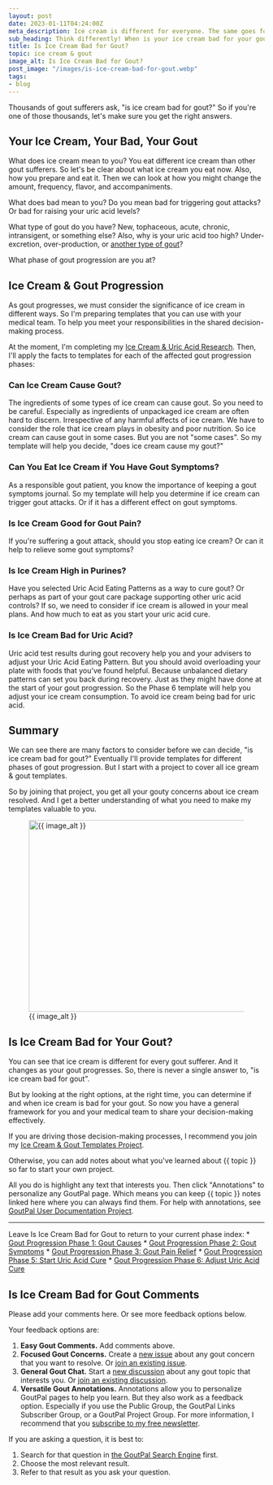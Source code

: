 ```yaml
---
layout: post
date: 2023-01-11T04:24:00Z
meta_description: Ice cream is different for everyone. The same goes for gout. So think about when your ice cream is bad for your gout. And when is it good for you?
sub_heading: Think differently! When is your ice cream bad for your gout? When is it good?
title: Is Ice Cream Bad for Gout?
topic: ice cream & gout
image_alt: Is Ice Cream Bad for Gout?
post_image: "/images/is-ice-cream-bad-for-gout.webp"
tags:
- blog
---
```

<p>Thousands of gout sufferers ask, "is ice cream bad for gout?" So if you're one of those thousands, let's make sure you get the right answers.</p>
<h2 id="you">Your Ice Cream, Your Bad, Your Gout</h2>
<p>What does ice cream mean to you? You eat different ice cream than other gout sufferers. So let's be clear about what ice cream you eat now. Also, how you prepare and eat it. Then we can look at how you might change the amount, frequency, flavor, and accompaniments.</p>
<p>What does bad mean to you? Do you mean bad for triggering gout attacks? Or bad for raising your uric acid levels?</p>
<p>What type of gout do you have? New, tophaceous, acute, chronic, intransigent, or something else? Also, why is your uric acid too high? Under-excretion, over-production, or <a href="/gout-symptoms/gout-causes-3-types-not-2/">another type of gout</a>?</p>
<p>What phase of gout progression are you at?</p>
<h2 id="ice-cream-gout">Ice Cream &amp; Gout Progression</h2>
<p>As gout progresses, we must consider the significance of ice cream in different ways. So I'm preparing templates that you can use with your medical team. To help you meet your responsibilities in the shared decision-making process.</p>
<p>At the moment, I'm completing my <a href="https://goutpal.info/blog/ice-cream-uric-acid/">Ice Cream &amp; Uric Acid Research</a>. Then, I'll apply the facts to templates for each of the affected gout progression phases:</p>
<h3 id="can-ice-cream-cause-gout">Can Ice Cream Cause Gout?</h3>
<p>The ingredients of some types of ice cream can cause gout. So you need to be careful. Especially as ingredients of unpackaged ice cream are often hard to discern. Irrespective of any harmful affects of ice cream. We have to consider the role that ice cream plays in obesity and poor nutrition. So ice cream can cause gout in some cases. But you are not "some cases". So my template will help you decide, "does ice cream cause my gout?"</p>
<h3 id="can-you-eat-ice-cream-if-you-have-gout">Can You Eat Ice Cream if You Have Gout Symptoms?</h3>
<p>As a responsible gout patient, you know the importance of keeping a gout symptoms journal. So my template will help you determine if ice cream can trigger gout attacks. Or if it has a different effect on gout symptoms.</p>
<h3 id="is-ice-cream-good-for-gout">Is Ice Cream Good for Gout Pain?</h3>
<p>If you're suffering a gout attack, should you stop eating ice cream? Or can it help to relieve some gout symptoms?</p>
<h3 id="is-ice-cream-high-in-purines">Is Ice Cream High in Purines?</h3>
<p>Have you selected Uric Acid Eating Patterns as a way to cure gout? Or perhaps as part of your gout care package supporting other uric acid controls? If so, we need to consider if ice cream is allowed in your meal plans. And how much to eat as you start your uric acid cure.</p>
<h3 id="is-ice-cream-bad-for-uric-acid">Is Ice Cream Bad for Uric Acid?</h3>
<p>Uric acid test results during gout recovery help you and your advisers to adjust your Uric Acid Eating Pattern. But you should avoid overloading your plate with foods that you've found helpful. Because unbalanced dietary patterns can set you back during recovery. Just as they might have done at the start of your gout progression. So the Phase 6 template will help you adjust your ice cream consumption. To avoid ice cream being bad for uric acid.</p>
<h2 id="summary">Summary</h2>
<p>We can see there are many factors to consider before we can decide, "is ice cream bad for gout?" Eventually I'll provide templates for different phases of gout progression. But I start with a project to cover all ice gream &amp; gout templates.</p>
<p>So by joining that project, you get all your gouty concerns about ice cream resolved. And I get a better understanding of what you need to make my templates valuable to you.</p>
<figure id="image" class="inner">
<img src="{{ post_image }}" alt="{{ image_alt }}"  width="610" height="377">
  <figcaption>{{ image_alt }}</figcaption>
</figure>

<h2 id="next">Is Ice Cream Bad for Your Gout?</h2>
You can see that ice cream is different for every gout sufferer. And it changes as your gout progresses. So, there is never a single answer to, "is ice cream bad for gout".

But by looking at the right options, at the right time, you can determine if and when ice cream is bad for your gout. So now you have a general framework for you and your medical team to share your decision-making effectively.

If you are driving those decision-making processes, I recommend you join my <a href="https://keithctaylor.gumroad.com/l/zhwgc?a=888958067">Ice Cream & Gout Templates Project</a>.

Otherwise, you can add notes about what you've learned about {{ topic }} so far to start your own project.

All you do is highlight any text that interests you. Then click "Annotations" to personalize any GoutPal page. Which means you can keep {{ topic }} notes linked here where you can always find them. For help with annotations, see <a href="https://keithctaylor.gumroad.com/l/mkpxbm?a=888958067">GoutPal User Documentation Project</a>.
<hr>
Leave Is Ice Cream Bad for Gout to return to your current phase index:
* <a href="https://goutpal.com/blog/gout-causes/">Gout Progression Phase 1: Gout Causes</a>
* <a href="https://goutpal.com/blog/gout-symptoms/">Gout Progression Phase 2: Gout Symptoms</a>
* <a href="https://goutpal.com/blog/gout-pain-relief/">Gout Progression Phase 3: Gout Pain Relief</a>
* <a href="https://goutpal.com/blog/start-uric-acid-cure/">Gout Progression Phase 5: Start Uric Acid Cure</a>
* <a href="https://goutpal.com/blog/adjust-uric-acid-cure/">Gout Progression Phase 6: Adjust Uric Acid Cure</a>
<h2 id="comments">Is Ice Cream Bad for Gout Comments</h2>
<p>Please add your comments here. Or see more feedback options below.</p>
<script src="https://giscus.app/client.js"
        data-repo="kct2020/goutpal-com-skeleventy"
        data-repo-id="R_kgDOGVSRQQ"
        data-category="GoutPal Links Comments🗣"
        data-category-id="DIC_kwDOGVSRQc4CRbFp"
        data-mapping="title"
        data-strict="0"
        data-reactions-enabled="1"
        data-emit-metadata="1"
        data-input-position="top"
        data-theme="light_tritanopia"
        data-lang="en"
        data-loading="lazy"
        crossorigin="anonymous"
        async>
</script>
<p>Your feedback options are:</p>
<ol>
<li><b>Easy Gout Comments.</b> Add comments above.</li>
<li><b>Focused Gout Concerns.</b> Create a <a href="https://github.com/kct2020/goutpal-com-skeleventy/issues/new/choose">new issue</a> about any gout concern that you want to resolve. Or <a href="https://github.com/kct2020/goutpal-com-skeleventy/issues">join an existing issue</a>.</li>
<li><b>General Gout Chat.</b> Start a <a href="https://github.com/kct2020/goutpal-com-skeleventy/discussions/new">new discussion</a> about any gout topic that interests you. Or <a href="https://github.com/kct2020/goutpal-com-skeleventy/discussions">join an existing discussion</a>.</li>
<li><b>Versatile Gout Annotations.</b> Annotations allow you to personalize GoutPal pages to help you learn. But they also work as a feedback option. Especially if you use the Public Group, the GoutPal Links Subscriber Group, or a GoutPal Project Group. For more information, I recommend that you <a class="gumroad-button" href="https://keithctaylor.gumroad.com/l/rqmqt?a=888958067&wanted=true&price=0" data-gumroad-single-product="true" target="_blank">subscribe to my free newsletter</a>.</li>
</ol>
<p>If you are asking a question, it is best to:</p>
<ol>
<li>Search for that question in <a href="https://cse.google.com/cse?cof=FORID:0&cx=partner-pub-4857169685716700:9780732506">the GoutPal Search Engine</a> first.</li>
<li>Choose the most relevant result.</li>
<li>Refer to that result as you ask your question.</li>
</ol>